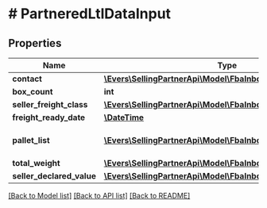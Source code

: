 # # PartneredLtlDataInput

## Properties

Name | Type | Description | Notes
------------ | ------------- | ------------- | -------------
**contact** | [**\Evers\SellingPartnerApi\Model\FbaInbound\Contact**](Contact.md) |  | [optional]
**box_count** | **int** |  | [optional]
**seller_freight_class** | [**\Evers\SellingPartnerApi\Model\FbaInbound\SellerFreightClass**](SellerFreightClass.md) |  | [optional]
**freight_ready_date** | [**\DateTime**](\DateTime.md) |  | [optional]
**pallet_list** | [**\Evers\SellingPartnerApi\Model\FbaInbound\Pallet[]**](Pallet.md) | A list of pallet information. | [optional]
**total_weight** | [**\Evers\SellingPartnerApi\Model\FbaInbound\Weight**](Weight.md) |  | [optional]
**seller_declared_value** | [**\Evers\SellingPartnerApi\Model\FbaInbound\Amount**](Amount.md) |  | [optional]

[[Back to Model list]](../../README.md#models) [[Back to API list]](../../README.md#endpoints) [[Back to README]](../../README.md)
